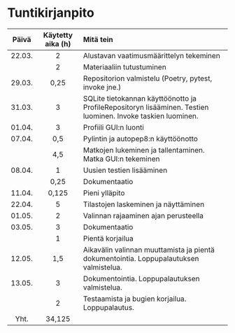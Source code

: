 # Tuntikirjanpito

|Päivä|Käytetty aika (h)| Mitä tein |
|:--:|:--:|:--|
|22.03.|2|Alustavan vaatimusmäärittelyn tekeminen|
||2|Materiaaliin tutustuminen|
|29.03.|0,25|Repositorion valmistelu (Poetry, pytest, invoke jne.)|
|31.03.|3|SQLite tietokannan käyttöönotto ja ProfileRepositoryn lisääminen. Testien luominen. Invoke taskien luominen.|
|01.04.|3|Profiili GUI:n luonti|
|07.04.|0,5|Pylintin ja autopep8:n käyttöönotto|
||4,5|Matkojen lukeminen ja tallentaminen. Matka GUI:n tekeminen|
|08.04.|1|Uusien testien lisääminen|
||0,25|Dokumentaatio|
|11.04.|0,125|Pieni ylläpito|
|22.04.|5|Tilastojen laskeminen ja näyttäminen|
|01.05.|2|Valinnan rajaaminen ajan perusteella|
|03.05.|3|Dokumentaatio|
||1|Pientä korjailua|
|12.05.|1,5|Aikavälin valinnan muuttamista ja pientä dokumentointia. Loppupalautuksen valmistelua.|
|13.05.|3|Dokumentointia. Loppupalautuksen valmistelua.|
||2|Testaamista ja bugien korjailua. Loppupalautus.|
|Yht.|34,125||
